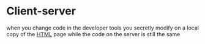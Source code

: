 # Client-server

when you change code in the developer tools you secretly modify on a local copy of the [HTML](contents-html.md) page while the code on the server is still the same
